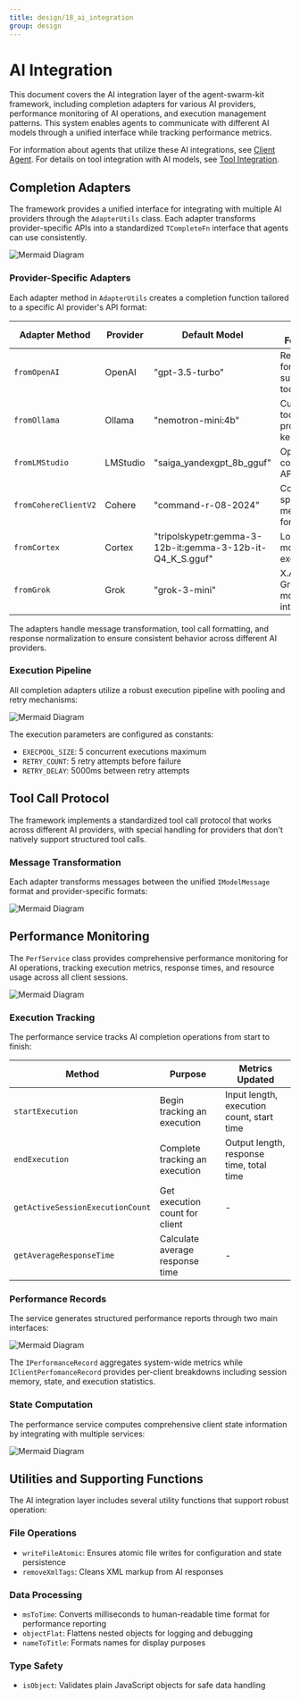 ```yaml
---
title: design/18_ai_integration
group: design
---
```


# AI Integration

This document covers the AI integration layer of the agent-swarm-kit framework, including completion adapters for various AI providers, performance monitoring of AI operations, and execution management patterns. This system enables agents to communicate with different AI models through a unified interface while tracking performance metrics.

For information about agents that utilize these AI integrations, see [Client Agent](#2.1). For details on tool integration with AI models, see [Tool Integration](#5.2).

## Completion Adapters

The framework provides a unified interface for integrating with multiple AI providers through the `AdapterUtils` class. Each adapter transforms provider-specific APIs into a standardized `TCompleteFn` interface that agents can use consistently.

![Mermaid Diagram](./diagrams\18_AI_Integration_0.svg)

### Provider-Specific Adapters

Each adapter method in `AdapterUtils` creates a completion function tailored to a specific AI provider's API format:

| Adapter Method | Provider | Default Model | Key Features |
|---|---|---|---|
| `fromOpenAI` | OpenAI | "gpt-3.5-turbo" | Response format support, tool calls |
| `fromOllama` | Ollama | "nemotron-mini:4b" | Custom tool protocol, keep-alive |
| `fromLMStudio` | LMStudio | "saiga_yandexgpt_8b_gguf" | OpenAI-compatible API |
| `fromCohereClientV2` | Cohere | "command-r-08-2024" | Cohere-specific message format |
| `fromCortex` | Cortex | "tripolskypetr:gemma-3-12b-it:gemma-3-12b-it-Q4_K_S.gguf" | Local model execution |
| `fromGrok` | Grok | "grok-3-mini" | X.AI's Grok model integration |

The adapters handle message transformation, tool call formatting, and response normalization to ensure consistent behavior across different AI providers.

### Execution Pipeline

All completion adapters utilize a robust execution pipeline with pooling and retry mechanisms:

![Mermaid Diagram](./diagrams\18_AI_Integration_1.svg)

The execution parameters are configured as constants:
- `EXECPOOL_SIZE`: 5 concurrent executions maximum
- `RETRY_COUNT`: 5 retry attempts before failure
- `RETRY_DELAY`: 5000ms between retry attempts

## Tool Call Protocol

The framework implements a standardized tool call protocol that works across different AI providers, with special handling for providers that don't natively support structured tool calls.

### Message Transformation

Each adapter transforms messages between the unified `IModelMessage` format and provider-specific formats:

![Mermaid Diagram](./diagrams\18_AI_Integration_3.svg)

## Performance Monitoring

The `PerfService` class provides comprehensive performance monitoring for AI operations, tracking execution metrics, response times, and resource usage across all client sessions.

![Mermaid Diagram](./diagrams\18_AI_Integration_4.svg)

### Execution Tracking

The performance service tracks AI completion operations from start to finish:

| Method | Purpose | Metrics Updated |
|---|---|---|
| `startExecution` | Begin tracking an execution | Input length, execution count, start time |
| `endExecution` | Complete tracking an execution | Output length, response time, total time |
| `getActiveSessionExecutionCount` | Get execution count for client | - |
| `getAverageResponseTime` | Calculate average response time | - |

### Performance Records

The service generates structured performance reports through two main interfaces:

![Mermaid Diagram](./diagrams\18_AI_Integration_5.svg)

The `IPerformanceRecord` aggregates system-wide metrics while `IClientPerfomanceRecord` provides per-client breakdowns including session memory, state, and execution statistics.

### State Computation

The performance service computes comprehensive client state information by integrating with multiple services:

![Mermaid Diagram](./diagrams\18_AI_Integration_6.svg)

## Utilities and Supporting Functions

The AI integration layer includes several utility functions that support robust operation:

### File Operations
- `writeFileAtomic`: Ensures atomic file writes for configuration and state persistence
- `removeXmlTags`: Cleans XML markup from AI responses

### Data Processing
- `msToTime`: Converts milliseconds to human-readable time format for performance reporting
- `objectFlat`: Flattens nested objects for logging and debugging
- `nameToTitle`: Formats names for display purposes

### Type Safety
- `isObject`: Validates plain JavaScript objects for safe data handling
